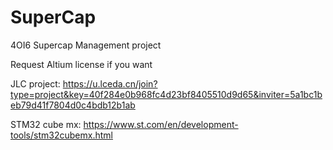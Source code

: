 # SuperCap
4OI6 Supercap Management project

Request Altium license if you want

JLC project: https://u.lceda.cn/join?type=project&key=40f284e0b968fc4d23bf8405510d9d65&inviter=5a1bc1beb79d41f7804d0c4bdb12b1ab

STM32 cube mx: https://www.st.com/en/development-tools/stm32cubemx.html
